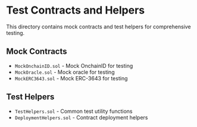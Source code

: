 # Test Contracts and Helpers

This directory contains mock contracts and test helpers for comprehensive testing.

## Mock Contracts

- `MockOnchainID.sol` - Mock OnchainID for testing
- `MockOracle.sol` - Mock oracle for testing
- `MockERC3643.sol` - Mock ERC-3643 for testing

## Test Helpers

- `TestHelpers.sol` - Common test utility functions
- `DeploymentHelpers.sol` - Contract deployment helpers